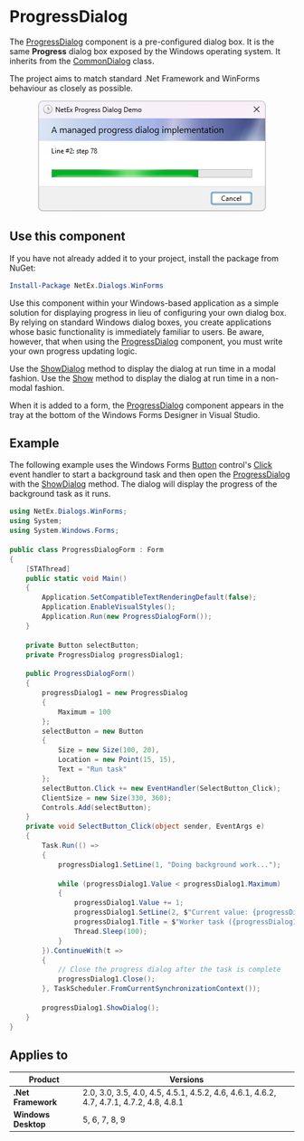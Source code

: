 # ProgressDialog

The [ProgressDialog](xref:NetEx.Dialogs.WinForms.ProgressDialog) component is a pre-configured dialog box. It is the same **Progress** dialog box exposed by the Windows operating system. It inherits from the [CommonDialog](xref:System.Windows.Forms.CommonDialog) class.

The project aims to match standard .Net Framework and WinForms behaviour as closely as possible.

<div align="center">

![A progress dialog with upgraded appearance.](../../../resources/images/progress-dialog-new.png)

</div>

## Use this component

If you have not already added it to your project, install the package from NuGet:

```powershell
Install-Package NetEx.Dialogs.WinForms
```

Use this component within your Windows-based application as a simple solution for displaying progress in lieu of configuring your own dialog box. By relying on standard Windows dialog boxes, you create applications whose basic functionality is immediately familiar to users. Be aware, however, that when using the [ProgressDialog](xref:NetEx.Dialogs.WinForms.ProgressDialog) component, you must write your own progress updating logic.

Use the [ShowDialog](xref:System.Windows.Forms.CommonDialog.ShowDialog) method to display the dialog at run time in a modal fashion. Use the [Show](xref:NetEx.Dialogs.WinForms.ProgressDialog.Show) method to display the dialog at run time in a non-modal fashion.

When it is added to a form, the [ProgressDialog](xref:NetEx.Dialogs.WinForms.ProgressDialog) component appears in the tray at the bottom of the Windows Forms Designer in Visual Studio.

## Example

The following example uses the Windows Forms [Button](xref:System.Windows.Forms.Button) control's [Click](xref:System.Windows.Forms.Control.Click) event handler to start a background task and then open the [ProgressDialog](xref:NetEx.Dialogs.WinForms.ProgressDialog) with the [ShowDialog](xref:System.Windows.Forms.CommonDialog.ShowDialog) method. The dialog will display the progress of the background task as it runs.

```csharp
using NetEx.Dialogs.WinForms;
using System;
using System.Windows.Forms;

public class ProgressDialogForm : Form
{
    [STAThread]
    public static void Main()
    {
        Application.SetCompatibleTextRenderingDefault(false);
        Application.EnableVisualStyles();
        Application.Run(new ProgressDialogForm());
    }

    private Button selectButton;
    private ProgressDialog progressDialog1;

    public ProgressDialogForm()
    {
        progressDialog1 = new ProgressDialog
        {
            Maximum = 100
        };
        selectButton = new Button
        {
            Size = new Size(100, 20),
            Location = new Point(15, 15),
            Text = "Run task"
        };
        selectButton.Click += new EventHandler(SelectButton_Click);
        ClientSize = new Size(330, 360);
        Controls.Add(selectButton);
    }
    private void SelectButton_Click(object sender, EventArgs e)
    {
        Task.Run(() =>
        {
            progressDialog1.SetLine(1, "Doing background work...");

            while (progressDialog1.Value < progressDialog1.Maximum)
            {
                progressDialog1.Value += 1;
                progressDialog1.SetLine(2, $"Current value: {progressDialog1.Value}");
                progressDialog1.Title = $"Worker task ({progressDialog1.Value}%)";
                Thread.Sleep(100);
            }
        }).ContinueWith(t =>
        {
            // Close the progress dialog after the task is complete
            progressDialog1.Close();
        }, TaskScheduler.FromCurrentSynchronizationContext());

        progressDialog1.ShowDialog();
    }
}
```

## Applies to

Product             | Versions
--------------------|---------
**.Net Framework**  | 2.0, 3.0, 3.5, 4.0, 4.5, 4.5.1, 4.5.2, 4.6, 4.6.1, 4.6.2, 4.7, 4.7.1, 4.7.2, 4.8, 4.8.1
**Windows Desktop** | 5, 6, 7, 8, 9